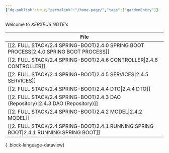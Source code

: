 ```yaml
---
{"dg-publish":true,"permalink":"/home-page/","tags":["gardenEntry"]}
---
```


Welcome to *XERXEUS NOTE's*

| File                                                                                      |
| ----------------------------------------------------------------------------------------- |
| [[2. FULL STACK/2.4 SPRING-BOOT/2.4.0 SPRING BOOT PROCESS\|2.4.0 SPRING BOOT PROCESS]] |
| [[2. FULL STACK/2.4 SPRING-BOOT/2.4.6 CONTROLLER\|2.4.6 CONTROLLER]]                   |
| [[2. FULL STACK/2.4 SPRING-BOOT/2.4.5 SERVICES\|2.4.5 SERVICES]]                       |
| [[2. FULL STACK/2.4 SPRING-BOOT/2.4.4 DTO\|2.4.4 DTO]]                                 |
| [[2. FULL STACK/2.4 SPRING-BOOT/2.4.3 DAO (Repository)\|2.4.3 DAO (Repository)]]       |
| [[2. FULL STACK/2.4 SPRING-BOOT/2.4.2 MODEL\|2.4.2 MODEL]]                             |
| [[2. FULL STACK/2.4 SPRING-BOOT/2.4.1 RUNNING SPRING BOOT\|2.4.1 RUNNING SPRING BOOT]] |

{ .block-language-dataview}
